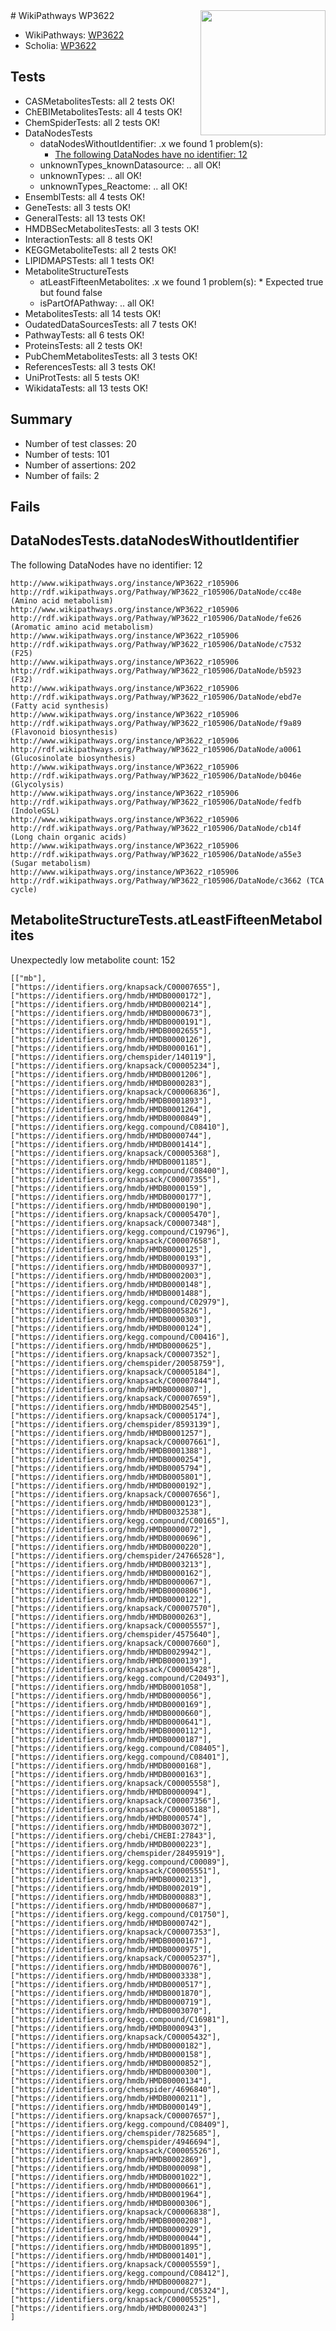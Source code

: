 <img style="float: right; width: 200px" src="https://upload.wikimedia.org/wikipedia/commons/thumb/8/83/Wplogo_with_text_500.png/640px-Wplogo_with_text_500.png" />
# WikiPathways WP3622

* WikiPathways: [WP3622](https://new.wikipathways.org/pathways/WP3622)
* Scholia: [WP3622](https://scholia.toolforge.org/wikipathways/WP3622)
## Tests
* CASMetabolitesTests: all 2 tests OK!
* ChEBIMetabolitesTests: all 4 tests OK!
* ChemSpiderTests: all 2 tests OK!
* DataNodesTests
    * dataNodesWithoutIdentifier: .x we found 1 problem(s):
        * [The following DataNodes have no identifier: 12](#8792c492)
    * unknownTypes_knownDatasource: .. all OK!
    * unknownTypes: .. all OK!
    * unknownTypes_Reactome: .. all OK!
* EnsemblTests: all 4 tests OK!
* GeneTests: all 3 tests OK!
* GeneralTests: all 13 tests OK!
* HMDBSecMetabolitesTests: all 3 tests OK!
* InteractionTests: all 8 tests OK!
* KEGGMetaboliteTests: all 2 tests OK!
* LIPIDMAPSTests: all 1 tests OK!
* MetaboliteStructureTests
    * atLeastFifteenMetabolites: .x we found 1 problem(s):
            * Expected true but found false
    * isPartOfAPathway: .. all OK!
* MetabolitesTests: all 14 tests OK!
* OudatedDataSourcesTests: all 7 tests OK!
* PathwayTests: all 6 tests OK!
* ProteinsTests: all 2 tests OK!
* PubChemMetabolitesTests: all 3 tests OK!
* ReferencesTests: all 3 tests OK!
* UniProtTests: all 5 tests OK!
* WikidataTests: all 13 tests OK!


## Summary

* Number of test classes: 20
* Number of tests: 101
* Number of assertions: 202
* Number of fails: 2

## Fails

<a name="8792c492" />

## DataNodesTests.dataNodesWithoutIdentifier

The following DataNodes have no identifier: 12
```
http://www.wikipathways.org/instance/WP3622_r105906 http://rdf.wikipathways.org/Pathway/WP3622_r105906/DataNode/cc48e (Amino acid metabolism)
http://www.wikipathways.org/instance/WP3622_r105906 http://rdf.wikipathways.org/Pathway/WP3622_r105906/DataNode/fe626 (Aromatic amino acid metabolism)
http://www.wikipathways.org/instance/WP3622_r105906 http://rdf.wikipathways.org/Pathway/WP3622_r105906/DataNode/c7532 (F25)
http://www.wikipathways.org/instance/WP3622_r105906 http://rdf.wikipathways.org/Pathway/WP3622_r105906/DataNode/b5923 (F32)
http://www.wikipathways.org/instance/WP3622_r105906 http://rdf.wikipathways.org/Pathway/WP3622_r105906/DataNode/ebd7e (Fatty acid synthesis)
http://www.wikipathways.org/instance/WP3622_r105906 http://rdf.wikipathways.org/Pathway/WP3622_r105906/DataNode/f9a89 (Flavonoid biosynthesis)
http://www.wikipathways.org/instance/WP3622_r105906 http://rdf.wikipathways.org/Pathway/WP3622_r105906/DataNode/a0061 (Glucosinolate biosynthesis)
http://www.wikipathways.org/instance/WP3622_r105906 http://rdf.wikipathways.org/Pathway/WP3622_r105906/DataNode/b046e (Glycolysis)
http://www.wikipathways.org/instance/WP3622_r105906 http://rdf.wikipathways.org/Pathway/WP3622_r105906/DataNode/fedfb (IndoleGSL)
http://www.wikipathways.org/instance/WP3622_r105906 http://rdf.wikipathways.org/Pathway/WP3622_r105906/DataNode/cb14f (Long chain organic acids)
http://www.wikipathways.org/instance/WP3622_r105906 http://rdf.wikipathways.org/Pathway/WP3622_r105906/DataNode/a55e3 (Sugar metabolism)
http://www.wikipathways.org/instance/WP3622_r105906 http://rdf.wikipathways.org/Pathway/WP3622_r105906/DataNode/c3662 (TCA cycle)
```

<a name="26e2f101" />

## MetaboliteStructureTests.atLeastFifteenMetabolites

Unexpectedly low metabolite count: 152

```
[["mb"],
["https://identifiers.org/knapsack/C00007655"],
["https://identifiers.org/hmdb/HMDB0000172"],
["https://identifiers.org/hmdb/HMDB0000214"],
["https://identifiers.org/hmdb/HMDB0000673"],
["https://identifiers.org/hmdb/HMDB0000191"],
["https://identifiers.org/hmdb/HMDB0002655"],
["https://identifiers.org/hmdb/HMDB0000126"],
["https://identifiers.org/hmdb/HMDB0000161"],
["https://identifiers.org/chemspider/140119"],
["https://identifiers.org/knapsack/C00005234"],
["https://identifiers.org/hmdb/HMDB0001206"],
["https://identifiers.org/hmdb/HMDB0000283"],
["https://identifiers.org/knapsack/C00006836"],
["https://identifiers.org/hmdb/HMDB0001893"],
["https://identifiers.org/hmdb/HMDB0001264"],
["https://identifiers.org/hmdb/HMDB0000849"],
["https://identifiers.org/kegg.compound/C08410"],
["https://identifiers.org/hmdb/HMDB0000744"],
["https://identifiers.org/hmdb/HMDB0001414"],
["https://identifiers.org/knapsack/C00005368"],
["https://identifiers.org/hmdb/HMDB0001185"],
["https://identifiers.org/kegg.compound/C08400"],
["https://identifiers.org/knapsack/C00007355"],
["https://identifiers.org/hmdb/HMDB0000159"],
["https://identifiers.org/hmdb/HMDB0000177"],
["https://identifiers.org/hmdb/HMDB0000190"],
["https://identifiers.org/knapsack/C00005470"],
["https://identifiers.org/knapsack/C00007348"],
["https://identifiers.org/kegg.compound/C19796"],
["https://identifiers.org/knapsack/C00007658"],
["https://identifiers.org/hmdb/HMDB0000125"],
["https://identifiers.org/hmdb/HMDB0000193"],
["https://identifiers.org/hmdb/HMDB0000937"],
["https://identifiers.org/hmdb/HMDB0002003"],
["https://identifiers.org/hmdb/HMDB0000148"],
["https://identifiers.org/hmdb/HMDB0001488"],
["https://identifiers.org/kegg.compound/C02979"],
["https://identifiers.org/hmdb/HMDB0005826"],
["https://identifiers.org/hmdb/HMDB0000303"],
["https://identifiers.org/hmdb/HMDB0000124"],
["https://identifiers.org/kegg.compound/C00416"],
["https://identifiers.org/hmdb/HMDB0000625"],
["https://identifiers.org/knapsack/C00007352"],
["https://identifiers.org/chemspider/20058759"],
["https://identifiers.org/knapsack/C00005184"],
["https://identifiers.org/knapsack/C00007844"],
["https://identifiers.org/hmdb/HMDB0000807"],
["https://identifiers.org/knapsack/C00007659"],
["https://identifiers.org/hmdb/HMDB0002545"],
["https://identifiers.org/knapsack/C00005174"],
["https://identifiers.org/chemspider/8593139"],
["https://identifiers.org/hmdb/HMDB0001257"],
["https://identifiers.org/knapsack/C00007661"],
["https://identifiers.org/hmdb/HMDB0001388"],
["https://identifiers.org/hmdb/HMDB0000254"],
["https://identifiers.org/hmdb/HMDB0005794"],
["https://identifiers.org/hmdb/HMDB0005801"],
["https://identifiers.org/hmdb/HMDB0000192"],
["https://identifiers.org/knapsack/C00007656"],
["https://identifiers.org/hmdb/HMDB0000123"],
["https://identifiers.org/hmdb/HMDB0032538"],
["https://identifiers.org/kegg.compound/C00165"],
["https://identifiers.org/hmdb/HMDB0000072"],
["https://identifiers.org/hmdb/HMDB0000696"],
["https://identifiers.org/hmdb/HMDB0000220"],
["https://identifiers.org/chemspider/24766528"],
["https://identifiers.org/hmdb/HMDB0003213"],
["https://identifiers.org/hmdb/HMDB0000162"],
["https://identifiers.org/hmdb/HMDB0000067"],
["https://identifiers.org/hmdb/HMDB0000806"],
["https://identifiers.org/hmdb/HMDB0000122"],
["https://identifiers.org/knapsack/C00007570"],
["https://identifiers.org/hmdb/HMDB0000263"],
["https://identifiers.org/knapsack/C00005557"],
["https://identifiers.org/chemspider/4575640"],
["https://identifiers.org/knapsack/C00007660"],
["https://identifiers.org/hmdb/HMDB0029942"],
["https://identifiers.org/hmdb/HMDB0000139"],
["https://identifiers.org/knapsack/C00005428"],
["https://identifiers.org/kegg.compound/C20493"],
["https://identifiers.org/hmdb/HMDB0001058"],
["https://identifiers.org/hmdb/HMDB0000056"],
["https://identifiers.org/hmdb/HMDB0000169"],
["https://identifiers.org/hmdb/HMDB0000660"],
["https://identifiers.org/hmdb/HMDB0000641"],
["https://identifiers.org/hmdb/HMDB0000112"],
["https://identifiers.org/hmdb/HMDB0000187"],
["https://identifiers.org/kegg.compound/C08405"],
["https://identifiers.org/kegg.compound/C08401"],
["https://identifiers.org/hmdb/HMDB0000168"],
["https://identifiers.org/hmdb/HMDB0000163"],
["https://identifiers.org/knapsack/C00005558"],
["https://identifiers.org/hmdb/HMDB0000094"],
["https://identifiers.org/knapsack/C00007356"],
["https://identifiers.org/knapsack/C00005188"],
["https://identifiers.org/hmdb/HMDB0000574"],
["https://identifiers.org/hmdb/HMDB0003072"],
["https://identifiers.org/chebi/CHEBI:27843"],
["https://identifiers.org/hmdb/HMDB0000223"],
["https://identifiers.org/chemspider/28495919"],
["https://identifiers.org/kegg.compound/C00089"],
["https://identifiers.org/knapsack/C00005551"],
["https://identifiers.org/hmdb/HMDB0000213"],
["https://identifiers.org/hmdb/HMDB0002019"],
["https://identifiers.org/hmdb/HMDB0000883"],
["https://identifiers.org/hmdb/HMDB0000687"],
["https://identifiers.org/kegg.compound/C01750"],
["https://identifiers.org/hmdb/HMDB0000742"],
["https://identifiers.org/knapsack/C00007353"],
["https://identifiers.org/hmdb/HMDB0000167"],
["https://identifiers.org/hmdb/HMDB0000975"],
["https://identifiers.org/knapsack/C00005237"],
["https://identifiers.org/hmdb/HMDB0000076"],
["https://identifiers.org/hmdb/HMDB0003338"],
["https://identifiers.org/hmdb/HMDB0000517"],
["https://identifiers.org/hmdb/HMDB0001870"],
["https://identifiers.org/hmdb/HMDB0000719"],
["https://identifiers.org/hmdb/HMDB0003070"],
["https://identifiers.org/kegg.compound/C16981"],
["https://identifiers.org/hmdb/HMDB0000943"],
["https://identifiers.org/knapsack/C00005432"],
["https://identifiers.org/hmdb/HMDB0000182"],
["https://identifiers.org/hmdb/HMDB0000158"],
["https://identifiers.org/hmdb/HMDB0000852"],
["https://identifiers.org/hmdb/HMDB0000300"],
["https://identifiers.org/hmdb/HMDB0000134"],
["https://identifiers.org/chemspider/4696840"],
["https://identifiers.org/hmdb/HMDB0000211"],
["https://identifiers.org/hmdb/HMDB0000149"],
["https://identifiers.org/knapsack/C00007657"],
["https://identifiers.org/kegg.compound/C08409"],
["https://identifiers.org/chemspider/7825685"],
["https://identifiers.org/chemspider/4946694"],
["https://identifiers.org/knapsack/C00005526"],
["https://identifiers.org/hmdb/HMDB0002869"],
["https://identifiers.org/hmdb/HMDB0000098"],
["https://identifiers.org/hmdb/HMDB0001022"],
["https://identifiers.org/hmdb/HMDB0000661"],
["https://identifiers.org/hmdb/HMDB0001964"],
["https://identifiers.org/hmdb/HMDB0000306"],
["https://identifiers.org/knapsack/C00006838"],
["https://identifiers.org/hmdb/HMDB0000208"],
["https://identifiers.org/hmdb/HMDB0000929"],
["https://identifiers.org/hmdb/HMDB0000044"],
["https://identifiers.org/hmdb/HMDB0001895"],
["https://identifiers.org/hmdb/HMDB0001401"],
["https://identifiers.org/knapsack/C00005559"],
["https://identifiers.org/kegg.compound/C08412"],
["https://identifiers.org/hmdb/HMDB0000827"],
["https://identifiers.org/kegg.compound/C05324"],
["https://identifiers.org/knapsack/C00005525"],
["https://identifiers.org/hmdb/HMDB0000243"]
]
```

